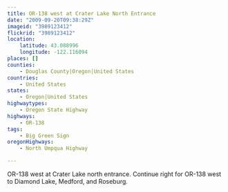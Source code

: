 ```yaml
---
title: OR-138 west at Crater Lake North Entrance
date: "2009-09-20T09:38:29Z"
imageid: "3989123412"
flickrid: "3989123412"
location:
    latitude: 43.088996
    longitude: -122.116094
places: []
counties:
    - Douglas County|Oregon|United States
countries:
    - United States
states:
    - Oregon|United States
highwaytypes:
    - Oregon State Highway
highways:
    - OR-138
tags:
    - Big Green Sign
oregonHighways:
    - North Umpqua Highway

---
```

OR-138 west at Crater Lake north entrance. Continue right for OR-138 west to Diamond Lake, Medford, and Roseburg.